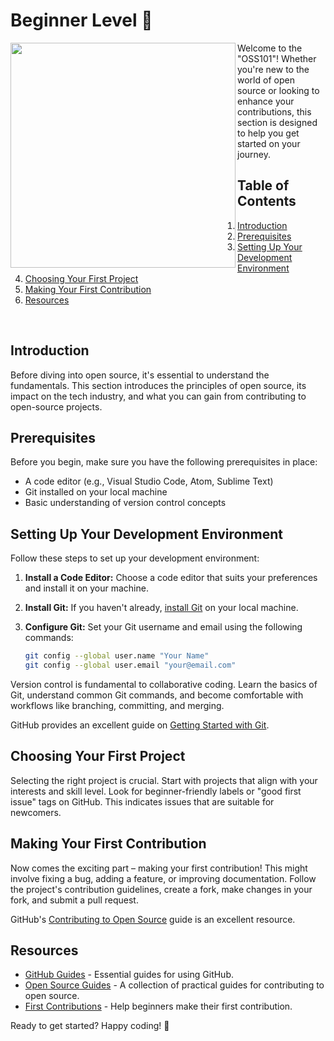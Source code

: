 # Beginner Level 🚀

<img align="left" width="360" src="https://github.com/NebulaTris/oss101/assets/94922914/3701c880-a62e-4e21-84c7-70432bff8e7c">

Welcome to the "OSS101"! Whether you're new to the world of open source or looking to enhance your contributions, this section is designed to help you get started on your journey.

## Table of Contents

1. [Introduction](#introduction)
2. [Prerequisites](#prerequisites)
3. [Setting Up Your Development Environment](#setting-up-your-development-environment)
4. [Choosing Your First Project](#choosing-your-first-project)
5. [Making Your First Contribution](#making-your-first-contribution)
6. [Resources](#resources)
<br>
   
## Introduction

Before diving into open source, it's essential to understand the fundamentals. This section introduces the principles of open source, its impact on the tech industry, and what you can gain from contributing to open-source projects.

## Prerequisites

Before you begin, make sure you have the following prerequisites in place:

- A code editor (e.g., Visual Studio Code, Atom, Sublime Text)
- Git installed on your local machine
- Basic understanding of version control concepts

## Setting Up Your Development Environment

Follow these steps to set up your development environment:

1. **Install a Code Editor:**
   Choose a code editor that suits your preferences and install it on your machine.

2. **Install Git:**
   If you haven't already, [install Git](https://git-scm.com/book/en/v2/Getting-Started-Installing-Git) on your local machine.

3. **Configure Git:**
   Set your Git username and email using the following commands:

   ```bash
   git config --global user.name "Your Name"
   git config --global user.email "your@email.com"
   ```

Version control is fundamental to collaborative coding. Learn the basics of Git, understand common Git commands, and become comfortable with workflows like branching, committing, and merging.

GitHub provides an excellent guide on [Getting Started with Git](https://docs.github.com/en/get-started).

## Choosing Your First Project

Selecting the right project is crucial. Start with projects that align with your interests and skill level. Look for beginner-friendly labels or "good first issue" tags on GitHub. This indicates issues that are suitable for newcomers.

## Making Your First Contribution

Now comes the exciting part – making your first contribution! This might involve fixing a bug, adding a feature, or improving documentation. Follow the project's contribution guidelines, create a fork, make changes in your fork, and submit a pull request.

GitHub's [Contributing to Open Source](https://opensource.guide/how-to-contribute/) guide is an excellent resource.

## Resources

- [GitHub Guides](https://guides.github.com/) - Essential guides for using GitHub.
- [Open Source Guides](https://opensource.guide/) - A collection of practical guides for contributing to open source.
- [First Contributions](https://firstcontributions.github.io/) - Help beginners make their first contribution.

Ready to get started? Happy coding! 🚀

